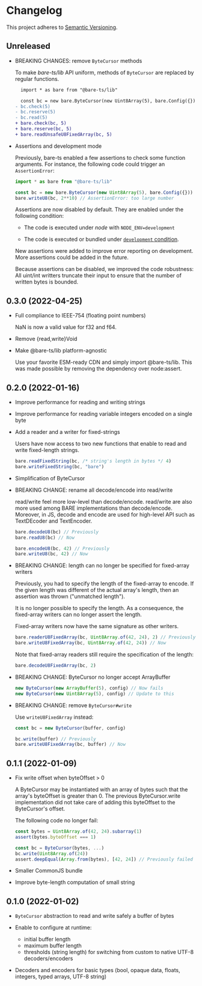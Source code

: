 # Changelog

This project adheres to [Semantic Versioning][semver].

## Unreleased

-   BREAKING CHANGES: remove `ByteCursor` methods

    To make _bare-ts/lib_ API uniform, methods of `ByteCursor` are replaced by regular functions.

    ```diff
      import * as bare from "@bare-ts/lib"

      const bc = new bare.ByteCursor(new Uint8Array(5), bare.Config({}))
    - bc.check(5)
    - bc.reserve(5)
    - bc.read(5)
    + bare.check(bc, 5)
    + bare.reserve(bc, 5)
    + bare.readUnsafeU8FixedArray(bc, 5)
    ```

-   Assertions and development mode

    Previously, bare-ts enabled a few assertions to check some function arguments.
    For instance, the following code could trigger an `AssertionError`:

    ```js
    import * as bare from "@bare-ts/lib"

    const bc = new bare.ByteCursor(new Uint8Array(5), bare.Config({}))
    bare.writeU8(bc, 2**10) // AssertionError: too large number
    ```

    Assertions are now disabled by default.
    They are enabled under the following condition:

    -   The code is executed under _node_ with `NODE_ENV=development`

    -   The code is executed or bundled under [`development` condition](https://nodejs.org/api/packages.html#community-conditions-definitions).

    New assertions were added to improve error reporting on development.
    More assertions could be added in the future.

    Because assertions can be disabled, we improved the code robustness:
    All uint/int writters truncate their input to ensure that the number of written bytes is bounded.


## 0.3.0 (2022-04-25)

-   Full compliance to IEEE-754 (floating point numbers)

    NaN is now a valid value for f32 and f64.

-   Remove {read,write}Void

-   Make @bare-ts/lib platform-agnostic

    Use your favorite ESM-ready CDN and simply import @bare-ts/lib.
    This was made possible by removing the dependency over node:assert.

## 0.2.0 (2022-01-16)

-   Improve performance for reading and writing strings

-   Improve performance for reading variable integers encoded on a single byte

-   Add a reader and a writer for fixed-strings

    Users have now access to two new functions that enable to read and
    write fixed-length strings.

    ```js
    bare.readFixedString(bc, /* string's length in bytes */ 4)
    bare.writeFixedString(bc, "bare")
    ```

-   Simplification of ByteCursor

-   BREAKING CHANGE: rename all decode/encode into read/write

    read/write feel more low-level than decode/encode.
    read/write are also more used among BARE implementations than decode/encode.
    Moreover, in JS, decode and encode are used for high-level API such as
    TextDEcoder and TextEncoder.

    ```js
    bare.decodeU8(bc) // Previously
    bare.readU8(bc) // Now

    bare.encodeU8(bc, 42) // Previously
    bare.writeU8(bc, 42) // Now
    ```

-   BREAKING CHANGE: length can no longer be specified for fixed-array writers

    Previously, you had to specify the length of the fixed-array to encode.
    If the given length was different of the actual array's length,
    then an assertion was thrown ("unmatched length").

    It is no longer possible to specify the length.
    As a consequence, the fixed-array writers can no longer assert the length.

    Fixed-array writers now have the same signature as other writers.

    ```js
    bare.readerU8FixedArray(bc, Uint8Array.of(42, 24), 2) // Previously
    bare.writeU8FixedArray(bc, Uint8Array.of(42, 24)) // Now
    ```

    Note that fixed-array readers still require the specification of the
    length:

    ```js
    bare.decodeU8FixedArray(bc, 2)
    ```

-   BREAKING CHANGE: ByteCursor no longer accept ArrayBuffer

    ```js
    new ByteCursor(new ArrayBuffer(5), config) // Now fails
    new ByteCursor(new Uint8Array(5), config) // Update to this
    ```

-   BREAKING CHANGE: remove `ByteCursor#write`

    Use `writeU8FixedArray` instead:

    ```js
    const bc = new ByteCursor(buffer, config)

    bc.write(buffer) // Previously
    bare.writeU8FixedArray(bc, buffer) // Now
    ```

## 0.1.1 (2022-01-09)

-   Fix write offset when byteOffset > 0

    A ByteCursor may be instantiated with an array of bytes such that
    the array's byteOffset is greater than 0.
    The previous ByteCursor.write implementation did not take care of
    adding this byteOffset to the ByteCursor's offset.

    The following code no longer fail:

    ```js
    const bytes = Uint8Array.of(42, 24).subarray(1)
    assert(bytes.byteOffset === 1)

    const bc = ByteCursor(bytes, ...)
    bc.write(Uint8Array.of(24))
    assert.deepEqual(Array.from(bytes), [42, 24]) // Previously failed
    ```

-   Smaller CommonJS bundle

-   Improve byte-length computation of small string

## 0.1.0 (2022-01-02)

-   `ByteCursor` abstraction to read and write safely a buffer of bytes

-   Enable to configure at runtime:

    -   initial buffer length
    -   maximum buffer length
    -   thresholds (string length) for switching from custom to native
        UTF-8 decoders/encoders

-   Decoders and encoders for basic types
    (bool, opaque data, floats, integers, typed arrays, UTF-8 string)

[semver]: https://semver.org/spec/v2.0.0.html
